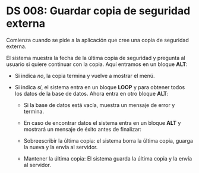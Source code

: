 # DS 008: Guardar copia de seguridad externa

Comienza cuando se pide a la aplicación que cree una copia de seguridad externa.

El sistema muestra la fecha de la última copia de seguridad y pregunta al usuario si quiere continuar con la copia. Aquí entramos en un bloque **ALT**:

 * Si indica *no*, la copia termina y vuelve a mostrar el menú.

 * Si indica *sí*, el sistema entra en un bloque **LOOP** y para obtener todos los datos de la base de datos. Ahora entra en otro bloque **ALT**:

   * Si la base de datos está vacía, muestra un mensaje de error y termina.
 
   * En caso de encontrar datos el sistema entra en un bloque **ALT** y mostrará un mensaje de éxito antes de finalizar:

    * Sobreescribir la última copia: el sistema borra la última copia, guarga la nueva y la envía al servidor.

    * Mantener la última copia: El sistema guarda la última copia y la envía al servidor.
